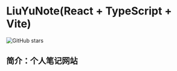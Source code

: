 # LiuYuNote(React + TypeScript + Vite)

![GitHub stars](https://img.shields.io/github/stars/liu-yu-space/note-web-react)

## 简介：个人笔记网站
